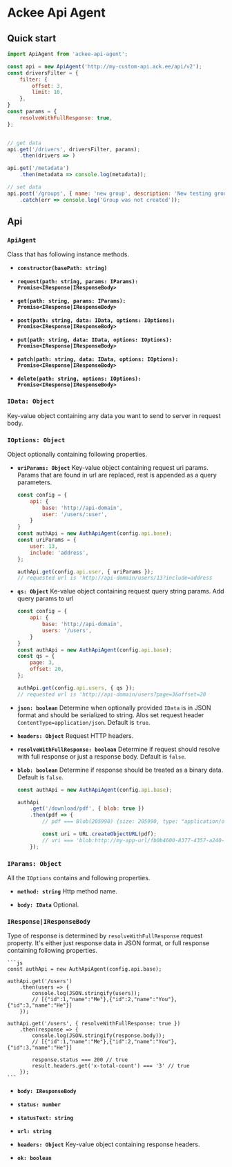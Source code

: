 # Ackee Api Agent

## Quick start

```js
import ApiAgent from 'ackee-api-agent';

const api = new ApiAgent('http://my-custom-api.ack.ee/api/v2');
const driversFilter = {
    filter: {
        offset: 3,
        limit: 10,
    },
}
const params = {
    resolveWithFullResponse: true,
};


// get data
api.get('/drivers', driversFilter, params);
    .then(drivers => )

api.get('/metadata')
    .then(metadata => console.log(metadata));

// set data
api.post('/groups', { name: 'new group', description: 'New testing group' })
    .catch(err => console.log('Group was not created'));
```

## Api

### `ApiAgent`

Class that has following instance methods.

* **`constructor(basePath: string)`**

* **`request(path: string, params: IParams): Promise<IResponse|IResponseBody>`**

* **`get(path: string, params: IParams): Promise<IResponse|IResponseBody>`**

* **`post(path: string, data: IData, options: IOptions): Promise<IResponse|IResponseBody>`**

* **`put(path: string, data: IData, options: IOptions): Promise<IResponse|IResponseBody>`**

* **`patch(path: string, data: IData, options: IOptions): Promise<IResponse|IResponseBody>`**

* **`delete(path: string, options: IOptions): Promise<IResponse|IResponseBody>`**

### `IData: Object`
Key-value object containing any data you want to send to server in request body.

### `IOptions: Object`

Object optionally containing following properties.

* **`uriParams: Object`**
Key-value object containing request uri params. Params that are found in url are replaced,
rest is appended as a query parameters.

    ```js
    const config = {
        api: {
            base: 'http://api-domain',
            user: '/users/:user',
        }
    }
    const authApi = new AuthApiAgent(config.api.base);
    const uriParams = {
        user: 13,
        include: 'address',
    };

    authApi.get(config.api.user, { uriParams });
    // requested url is 'http://api-domain/users/13?include=address
    ```

* **`qs: Object`**
Ke-value object containing request query string params. Add query params to url

    ```js
    const config = {
        api: {
            base: 'http://api-domain',
            users: '/users',
        }
    }
    const authApi = new AuthApiAgent(config.api.base);
    const qs = {
        page: 3,
        offset: 20,
    };

    authApi.get(config.api.users, { qs });
    // requested url is 'http://api-domain/users?page=3&offset=20
    ```

* **`json: boolean`**
Determine when optionally provided `IData` is in JSON format and should be serialized to string.
Alos set request header `ContentType=application/json`. Default is `true`.

* **`headers: Object`**
Request HTTP headers.

* **`resolveWithFullResponse: boolean`**
Determine if request should resolve with full response or just a response body. Default is `false`.

* **`blob: boolean`**
Determine if response should be treated as a binary data. Default is `false`.

    ```js
    const authApi = new AuthApiAgent(config.api.base);

    authApi
        .get('/download/pdf', { blob: true })
        .then(pdf => {
            // pdf === Blob(205990) {size: 205990, type: "application/octet-stream"}

            const uri = URL.createObjectURL(pdf);
            // uri === 'blob:http://my-app-url/fb0b4600-8377-4357-a240-8346e94a0384'
        });
    ```

### `IParams: Object`

All the `IOptions` contains and following properties.

* **`method: string`**
 Http method name.

* **`body: IData`**
Optional.

### `IResponse|IResponseBody`

Type of response is determined by `resolveWithFullResponse` request property. It's either
just response data in JSON format, or full response containing following properties.

    ```js
    const authApi = new AuthApiAgent(config.api.base);

    authApi.get('/users')
        .then(users => {
            console.log(JSON.stringify(users));
            // [{"id":1,"name":"Me"},{"id":2,"name":"You"},{"id":3,"name":"He"}]
        });

    authApi.get('/users', { resolveWithFullResponse: true })
        .then(response => {
            console.log(JSON.stringify(response.body));
            // [{"id":1,"name":"Me"},{"id":2,"name":"You"},{"id":3,"name":"He"}]

            response.status === 200 // true
            result.headers.get('x-total-count') === '3' // true
        });
    ```

* **`body: IResponseBody`**

* **`status: number`**

* **`statusText: string`**

* **`url: string`**

* **`headers: Object`**
Key-value object containing response headers.

* **`ok: boolean`**
